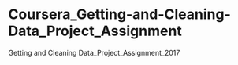 # Coursera_Getting-and-Cleaning-Data_Project_Assignment
Getting and Cleaning Data_Project_Assignment_2017
